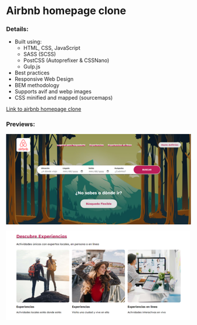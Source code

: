 # Airbnb homepage clone

### Details:

- Built using:
  - HTML, CSS, JavaScript
  - SASS (SCSS)
  - PostCSS (Autoprefixer & CSSNano)
  - Gulp.js
- Best practices
- Responsive Web Design
- BEM methodology
- Supports avif and webp images
- CSS minified and mapped (sourcemaps)

[Link to airbnb homepage clone](https://airbnb-hp-clone.netlify.app/)

### Previews:

![preview](./src/img/preview.png)

![preview](./src/img/preview-2.png)
